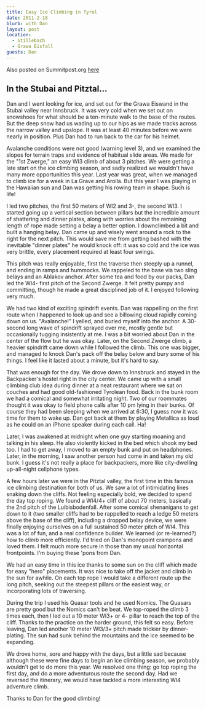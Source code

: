 ```yaml
---
title: Easy Ice Climbing in Tyrol
date: 2011-2-18
blurb: with Dan
layout: post
location: 
  - Stillebach
  - Grawa Eisfall
guests: Dan
---
```


Also posted on Summitpost.org [here](https://www.summitpost.org/some-easy-ice-climbing/598199)

In the Stubai and Pitztal...
---

Dan and I went looking for ice, and set out for the Grawa Eiswand in the Stubai
valley near Innsbruck. It was very cold when we set out on snowshoes for what
should be a ten-minute walk to the base of the routes. But the deep snow had us
wading up to our hips as we made tracks across the narrow valley and upslope. It
was at least 40 minutes before we were nearly in position. Plus Dan had to run
back to the car for his helmet.

Avalanche conditions were not good (warning level 3), and we examined the slopes
for terrain traps and evidence of habitual slide areas. We made for the "1st
Zwerge," an easy WI3 climb of about 3 pitches. We were getting a late start on
the ice climbing season, and sadly realized we wouldn't have many more
opportunities this year. Last year was great, when we managed to climb ice for a
week in La Grave and Arolla. But this year I was playing in the Hawaiian sun and
Dan was getting his rowing team in shape. Such is life!

I led two pitches, the first 50 meters of WI2 and 3-, the second WI3. I started
going up a vertical section between pillars but the incredible amount of
shattering and dinner plates, along with worries about the remaining length of
rope made setting a belay a better option. I downclimbed a bit and built a
hanging belay. Dan came up and wisely went around a rock to the right for the
next pitch. This would save me from getting bashed with the inevitable "dinner
plates" he would knock off: it was so cold and the ice was very brittle, every
placement required at least four swings.

This pitch was really enjoyable, first the traverse then steeply up a runnel,
and ending in ramps and hummocks. We rappeled to the base via two sling belays
and an Ablakov anchor. After some tea and food by our packs, Dan led the WI4-
first pitch of the Second Zwerge. It felt pretty pumpy and committing, though he
made a great disciplined job of it. I enjoyed following very much.

We had two kind of exciting spindrift events. Dan was rappelling on the first
route when I happened to look up and see a billowing cloud rapidly coming down
on us. "Avalanche!" I yelled, and buried myself into the anchor. A 30-second
long wave of spindrift sprayed over me, mostly gentle but occasionally tugging
insistently at me. I was a bit worried about Dan in the center of the flow but
he was okay. Later, on the Second Zwerge climb, a heavier spindrift came down
while I followed the climb. This one was bigger, and managed to knock Dan's pack
off the belay below and bury some of his things. I feel like it lasted about a
minute, but it's hard to say.

That was enough for the day. We drove down to Innsbruck and stayed in the
Backpacker's hostel right in the city center. We came up with a small climbing
club idea during dinner at a neat restaurant where we sat on couches and had
good old-fashioned Tyrolean food. Back in the bunk room we had a comical and
somewhat irritating night. Two of our roommates thought it was okay to field
phone calls after 10 pm lying in their bunks. Of course they had been sleeping
when we arrived at 6:30, I guess now it was time for them to wake up. Dan got
back at them by playing Metallica as loud as he could on an iPhone speaker
during each call. Ha!

Later, I was awakened at midnight when one guy starting moaning and talking in
his sleep. He also violently kicked in the bed which shook my bed too. I had to
get away, I moved to an empty bunk and put on headphones. Later, in the morning,
I saw another person had come in and taken my old bunk. I guess it's not really
a place for backpackers, more like city-dwelling up-all-night cellphone types.

A few hours later we were in the Pitztal valley, the first time in this famous
ice climbing destination for both of us. We saw a lot of intimidating lines
snaking down the cliffs. Not feeling especially bold, we decided to spend the
day top roping. We found a WI4/4+ cliff of about 70 meters, basically the 2nd
pitch of the Luibisbodenfall. After some comical shenanigans to get down to it
(two smaller cliffs had to be rappelled to reach a ledge 50 meters above the
base of the cliff), including a dropped belay device, we were finally enjoying
ourselves on a full sustained 50 meter pitch of WI4. This was a lot of fun, and
a real confidence builder. We learned (or re-learned?) how to climb more
efficiently. I'd tried on Dan's monopoint crampons and loved them. I felt much
more secure in those than my usual horizontal frontpoints. I'm buying these
'pons from Dan.

We had an easy time in this ice thanks to some sun on the cliff which made for
easy "hero" placements. It was nice to take off the jacket and climb in the sun
for awhile. On each top rope I would take a different route up the long pitch,
seeking out the steepest pillars or the easiest way, or incorporating lots of
traversing.

During the trip I used his Quasar tools and he used Nomics. The Quasars are
pretty good but the Nomics can't be beat. We top-roped the climb 3 times each,
then I led out a 10 meter WI3+ or 4- pillar to reach the top of the
cliff. Thanks to the practice on the harder ground, this felt so easy.  Before
leaving, Dan led another 10 meter WI3/3+ pitch made trickier by
dinner-plating. The sun had sunk behind the mountains and the ice seemed to be
expanding.

We drove home, sore and happy with the days, but a little sad because although
these were fine days to begin an ice climbing season, we probably wouldn't get
to do more this year. We resolved one thing: go top roping the first day, and do
a more adventurous route the second day. Had we reversed the itinerary, we would
have tackled a more interesting WI4 adventure climb.

Thanks to Dan for the good climbing!
                     

